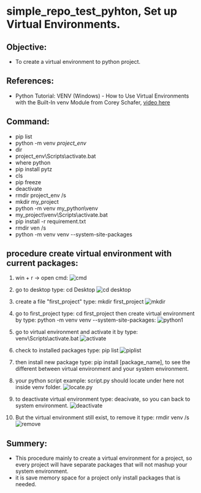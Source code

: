 # simple_repo_test_pyhton, Set up Virtual Environments.

Objective:
-----------
- To create a virtual environment to python project.

References:
-------------
- Python Tutorial: VENV (Windows) - How to Use Virtual Environments with the Built-In venv Module from Corey Schafer, [video here](https://www.youtube.com/watch?v=APOPm01BVrk)

Command:
-------------
- pip list
- python -m venv *project_env*
- dir
- project_env\Scripts\activate.bat
- where python
- pip install pytz
- cls
- pip freeze
- deactivate
- rmdir project_env /s
- mkdir my_project
- python -m venv my_python\venv
- my_project\venv\Scripts\activate.bat
- pip install -r requirement.txt
- rmdir ven /s
- python -m venv venv --system-site-packages


procedure create virtual environment with current packages:
-------------
1. win + r -> open cmd:
![cmd](https://trello-attachments.s3.amazonaws.com/5d8b054c3d624239e7d6a5dc/5d917c2d33dd327c9cc296b7/a337d376e932881e6e73e89a641ec050/image.png)

2. go to desktop type: cd Desktop
![cd desktop](https://trello-attachments.s3.amazonaws.com/5d8b054c3d624239e7d6a5dc/5d917c2d33dd327c9cc296b7/7c97e1f95640da96b78448b68b7ac24f/image.png)

3. create a file "first_project" type: mkdir first_project
![mkdir](https://trello-attachments.s3.amazonaws.com/5d8b054c3d624239e7d6a5dc/5d917c2d33dd327c9cc296b7/a8d5ed6884f5784c63d7dc367f5a5e4a/image.png)

4. go to first_project type: cd first_project then create virtual environment by type: python -m venv venv --system-site-packages:
![python1](https://trello-attachments.s3.amazonaws.com/5d8b054c3d624239e7d6a5dc/5d917c2d33dd327c9cc296b7/6720bc1cec793bc1e3adcb2011dcf428/image.png)

5. go to virtual environment and activate it by type: venv\Scripts\activate.bat
![activate](https://trello-attachments.s3.amazonaws.com/5d8b054c3d624239e7d6a5dc/5d917c2d33dd327c9cc296b7/39eda8dc7fc9a8f3738851a2d8306ed5/image.png) 

6. check to installed packages type: pip list
![piplist](https://trello-attachments.s3.amazonaws.com/5d8b054c3d624239e7d6a5dc/5d917c2d33dd327c9cc296b7/68e6fa117afd4f009bab7174b1d806e6/image.png)

7. then install new package type: pip install [package_name], to see the different  between virtual environment and your system environment.

8. your python script example: script.py should locate under here not inside venv folder.
![locate.py](https://trello-attachments.s3.amazonaws.com/5d8b054c3d624239e7d6a5dc/5d917c2d33dd327c9cc296b7/ab37d8e08240ca4724732332cd23fde1/image.png)

9. to deactivate virtual environment type: deacivate, so you can back to system environment.
![deactivate](https://trello-attachments.s3.amazonaws.com/5d8b054c3d624239e7d6a5dc/5d917c2d33dd327c9cc296b7/394c32b2ce7a193a41e82b1292b004de/image.png)

10. But the virtual environment still exist, to remove it type: rmdir venv /s
![remove](https://trello-attachments.s3.amazonaws.com/5d8b054c3d624239e7d6a5dc/5d917c2d33dd327c9cc296b7/007c063ee9ccb59e3a59c9afc6d5dcfa/image.png)

Summery:
------------
- This procedure mainly to create a virtual environment for a project, so every project will have separate packages that will not mashup your system environment.
- it is save memory space for a project only install packages that is needed.
